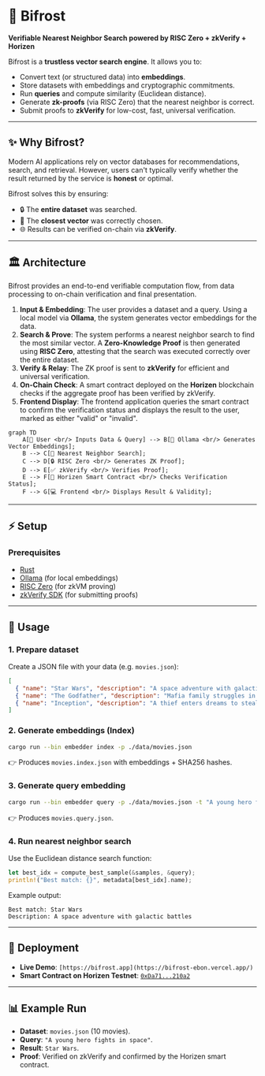 # 🌉 Bifrost

**Verifiable Nearest Neighbor Search powered by RISC Zero + zkVerify + Horizen**

Bifrost is a **trustless vector search engine**. It allows you to:

  * Convert text (or structured data) into **embeddings**.
  * Store datasets with embeddings and cryptographic commitments.
  * Run **queries** and compute similarity (Euclidean distance).
  * Generate **zk-proofs** (via RISC Zero) that the nearest neighbor is correct.
  * Submit proofs to **zkVerify** for low-cost, fast, universal verification.

-----

## ✨ Why Bifrost?

Modern AI applications rely on vector databases for recommendations, search, and retrieval. However, users can't typically verify whether the result returned by the service is **honest** or optimal.

Bifrost solves this by ensuring:

  * 🔒 The **entire dataset** was searched.
  * 🎯 The **closest vector** was correctly chosen.
  * 🌐 Results can be verified on-chain via **zkVerify**.

-----

## 🏛️ Architecture

Bifrost provides an end-to-end verifiable computation flow, from data processing to on-chain verification and final presentation.

1.  **Input & Embedding**: The user provides a dataset and a query. Using a local model via **Ollama**, the system generates vector embeddings for the data.
2.  **Search & Prove**: The system performs a nearest neighbor search to find the most similar vector. A **Zero-Knowledge Proof** is then generated using **RISC Zero**, attesting that the search was executed correctly over the entire dataset.
3.  **Verify & Relay**: The ZK proof is sent to **zkVerify** for efficient and universal verification.
4.  **On-Chain Check**: A smart contract deployed on the **Horizen** blockchain checks if the aggregate proof has been verified by zkVerify.
5.  **Frontend Display**: The frontend application queries the smart contract to confirm the verification status and displays the result to the user, marked as either "valid" or "invalid".

<!-- end list -->

```mermaid
graph TD
    A[👤 User <br/> Inputs Data & Query] --> B[🧠 Ollama <br/> Generates Vector Embeddings];
    B --> C[🔎 Nearest Neighbor Search];
    C --> D[🔒 RISC Zero <br/> Generates ZK Proof];
    D --> E[✅ zkVerify <br/> Verifies Proof];
    E --> F[📜 Horizen Smart Contract <br/> Checks Verification Status];
    F --> G[💻 Frontend <br/> Displays Result & Validity];
```

-----

## ⚡️ Setup

### Prerequisites

  * [Rust](https://rustup.rs/)
  * [Ollama](https://ollama.com/) (for local embeddings)
  * [RISC Zero](https://github.com/risc0/risc0) (for zkVM proving)
  * [zkVerify SDK](https://docs.zkverify.io/) (for submitting proofs)

-----

## 🔎 Usage

### 1\. Prepare dataset

Create a JSON file with your data (e.g. `movies.json`):

```json
[
  { "name": "Star Wars", "description": "A space adventure with galactic battles" },
  { "name": "The Godfather", "description": "Mafia family struggles in New York" },
  { "name": "Inception", "description": "A thief enters dreams to steal secrets" }
]
```

### 2\. Generate embeddings (Index)

```sh
cargo run --bin embedder index -p ./data/movies.json
```

👉 Produces `movies.index.json` with embeddings + SHA256 hashes.

### 3\. Generate query embedding

```sh
cargo run --bin embedder query -p ./data/movies.json -t "A young hero fights in space"
```

👉 Produces `movies.query.json`.

### 4\. Run nearest neighbor search

Use the Euclidean distance search function:

```rust
let best_idx = compute_best_sample(&samples, &query);
println!("Best match: {}", metadata[best_idx].name);
```

Example output:

```
Best match: Star Wars
Description: A space adventure with galactic battles
```

-----

## 🚀 Deployment

  * **Live Demo**: `[https://bifrost.app](https://bifrost-ebon.vercel.app/)`
  * **Smart Contract on Horizen Testnet**: [`0xDa71...210a2`](https://www.google.com/search?q=%5Bhttps://horizen-explorer-testnet.appchain.base.org/address/0xDa713271a47abd0421183c330f720a67C69210a2%3Ftab%3Dtxs%5D\(https://horizen-explorer-testnet.appchain.base.org/address/0xDa713271a47abd0421183c330f720a67C69210a2%3Ftab%3Dtxs\))

-----

## 📊 Example Run

  * **Dataset**: `movies.json` (10 movies).
  * **Query**: `"A young hero fights in space"`.
  * **Result**: `Star Wars`.
  * **Proof**: Verified on zkVerify and confirmed by the Horizen smart contract.
